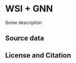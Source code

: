 WSI + GNN
=============================================

Some description

Source data
-----------


License and Citation
--------------------
